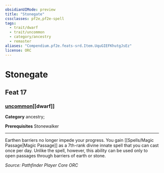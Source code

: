 ```yaml
---
obsidianUIMode: preview
title: "Stonegate"
cssclasses: pf2e,pf2e-spell
tags:
  - trait/dwarf
  - trait/uncommon
  - category/ancestry
  - remaster
aliases: "Compendium.pf2e.feats-srd.Item.UquGIEFKhutgJsEz"
license: ORC
---
```

# Stonegate
## Feat 17
### [uncommon](uncommon "Uncommon Rarity Trait")[[dwarf]]

**Category** ancestry; 



**Prerequisites** Stonewalker
* * *
Earthen barriers no longer impede your progress. You gain [[Spells/Magic Passage|Magic Passage]] as a 7th-rank divine innate spell that you can cast once per day. Unlike the spell, however, this ability can be used only to open passages through barriers of earth or stone.

*Source: Pathfinder Player Core*
*ORC*